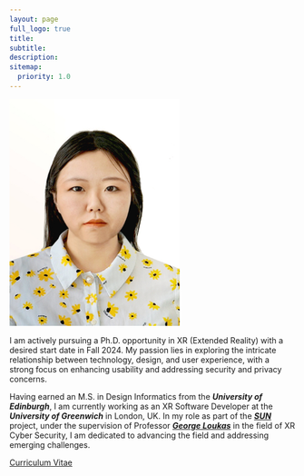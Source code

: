 ```yaml
---
layout: page
full_logo: true
title: 
subtitle: 
description:  
sitemap:
  priority: 1.0
---
```

 <img src="assets/img/photo.jpg" alt="Your Name" style="width: 300px; height: 400px;">
<p class="describe-text">I am actively pursuing a Ph.D. opportunity in XR (Extended Reality) with a desired start date in Fall 2024. My passion lies in exploring the intricate relationship between technology, design, and user experience, with a strong focus on enhancing usability and addressing security and privacy concerns.</p>
</div>

Having earned an M.S. in Design Informatics from the ***University of Edinburgh***, I am currently working as an XR Software Developer at the ***University of Greenwich*** in London, UK. In my role as part of the [***SUN***](https://www.sun-xr-project.eu/) project, under the supervision of Professor [***George Loukas***](https://www.gre.ac.uk/people/rep/faculty-of-engineering-and-science/george-loukas) in the field of XR Cyber Security, I am dedicated to advancing the field and addressing emerging challenges.

[Curriculum Vitae](https://github.com/shiqi-yu/shiqi-yu.github.io/raw/master/assets/Shiqi%20YU_CV.pdf)





<br>
<br>
<br>
<br>
<br>
<br>
<br>
